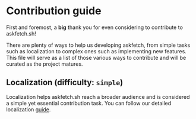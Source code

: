 # Contribution guide
First and foremost, a **big** thank you for even considering to contribute to askfetch.sh! 

There are plenty of ways to help us developing askfetch, from simple tasks such as localization to complex ones such as implementing new features.
This file will serve as a list of those various ways to contribute and will be curated as the project matures.

## Localization (difficulty: `simple`)
Localization helps askfetch.sh reach a broader audience and is considered a simple yet essential contribution task. You can follow our detailed localization [guide](https://github.com/JohnGavr/askfetch/blob/master/documentation/localization.md).
